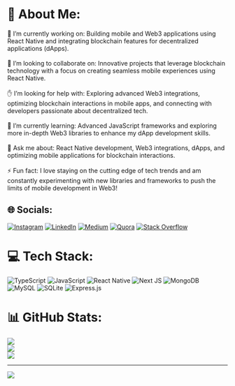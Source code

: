 # 💫 About Me:
🔭 I’m currently working on: Building mobile and Web3 applications using React Native and integrating blockchain features for decentralized applications (dApps).<br><br>🤝 I’m looking to collaborate on: Innovative projects that leverage blockchain technology with a focus on creating seamless mobile experiences using React Native.<br><br>✋ I’m looking for help with: Exploring advanced Web3 integrations, optimizing blockchain interactions in mobile apps, and connecting with developers passionate about decentralized tech.<br><br>🌱 I’m currently learning: Advanced JavaScript frameworks and exploring more in-depth Web3 libraries to enhance my dApp development skills.<br><br>💬 Ask me about: React Native development, Web3 integrations, dApps, and optimizing mobile applications for blockchain interactions.<br><br>⚡ Fun fact: I love staying on the cutting edge of tech trends and am constantly experimenting with new libraries and frameworks to push the limits of mobile development in Web3!


## 🌐 Socials:
 [![Instagram](https://img.shields.io/badge/Instagram-%23E4405F.svg?logo=Instagram&logoColor=white)](https://instagram.com/adnan_khan3569) [![LinkedIn](https://img.shields.io/badge/LinkedIn-%230077B5.svg?logo=linkedin&logoColor=white)](https://linkedin.com/in/adnan-saleem-4017a9185) [![Medium](https://img.shields.io/badge/Medium-12100E?logo=medium&logoColor=white)](https://medium.com/@@adnankhan3937) [![Quora](https://img.shields.io/badge/Quora-%23B92B27.svg?logo=Quora&logoColor=white)](https://quora.com/profile/Adnan-Saleem-45) [![Stack Overflow](https://img.shields.io/badge/-Stackoverflow-FE7A16?logo=stack-overflow&logoColor=white)](https://stackoverflow.com/users/11508734/adnan-saleem-sudozai) 

# 💻 Tech Stack:
![TypeScript](https://img.shields.io/badge/typescript-%23007ACC.svg?style=for-the-badge&logo=typescript&logoColor=white) ![JavaScript](https://img.shields.io/badge/javascript-%23323330.svg?style=for-the-badge&logo=javascript&logoColor=%23F7DF1E) ![React Native](https://img.shields.io/badge/react_native-%2320232a.svg?style=for-the-badge&logo=react&logoColor=%2361DAFB) ![Next JS](https://img.shields.io/badge/Next-black?style=for-the-badge&logo=next.js&logoColor=white) ![MongoDB](https://img.shields.io/badge/MongoDB-%234ea94b.svg?style=for-the-badge&logo=mongodb&logoColor=white) ![MySQL](https://img.shields.io/badge/mysql-4479A1.svg?style=for-the-badge&logo=mysql&logoColor=white) ![SQLite](https://img.shields.io/badge/sqlite-%2307405e.svg?style=for-the-badge&logo=sqlite&logoColor=white) ![Express.js](https://img.shields.io/badge/express.js-%23404d59.svg?style=for-the-badge&logo=express&logoColor=%2361DAFB)
# 📊 GitHub Stats:
![](https://github-readme-stats.vercel.app/api?username=adnansudozai&theme=dark&hide_border=false&include_all_commits=true&count_private=true)<br/>
![](https://github-readme-streak-stats.herokuapp.com/?user=adnansudozai&theme=dark&hide_border=false)<br/>
![](https://github-readme-stats.vercel.app/api/top-langs/?username=adnansudozai&theme=dark&hide_border=false&include_all_commits=true&count_private=true&layout=compact)

---
[![](https://visitcount.itsvg.in/api?id=adnansudozai&label=Profile%20Views&icon=0&pretty=false&count=100)](https://visitcount.itsvg.in)
<!-- Proudly created with GPRM ( https://gprm.itsvg.in ) -->
